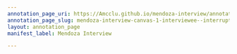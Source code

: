 ```yaml
---
annotation_page_uri: https://Amcclu.github.io/mendoza-interview/annotations/mendoza-interview-canvas-1-interviewee--interrupting.json
annotation_page_slug: mendoza-interview-canvas-1-interviewee--interrupting
layout: annotation_page
manifest_label: Mendoza Interview

---
```

